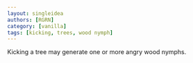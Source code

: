 ```yaml
---
layout: singleidea
authors: [RGRN]
category: [vanilla]
tags: [kicking, trees, wood nymph]
---
```

Kicking a tree may generate one or more angry wood nymphs.
